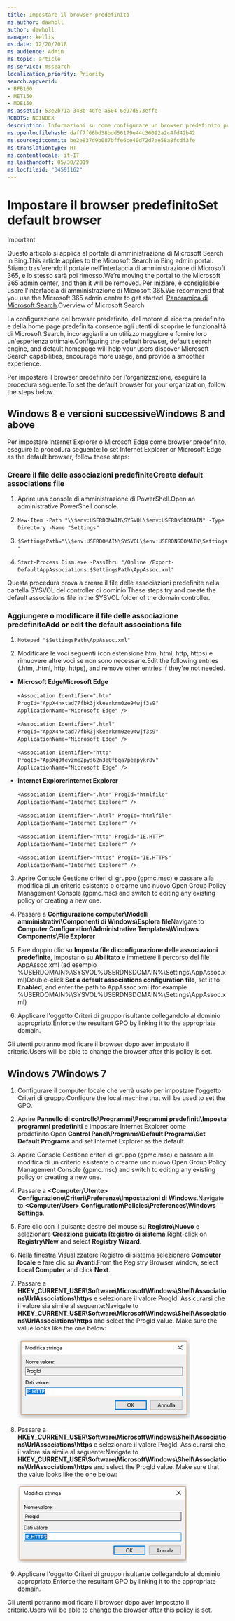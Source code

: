 ```yaml
---
title: Impostare il browser predefinito
ms.author: dawholl
author: dawholl
manager: kellis
ms.date: 12/20/2018
ms.audience: Admin
ms.topic: article
ms.service: mssearch
localization_priority: Priority
search.appverid:
- BFB160
- MET150
- MOE150
ms.assetid: 53e2b71a-348b-4dfe-a504-6e97d573effe
ROBOTS: NOINDEX
description: Informazioni su come configurare un browser predefinito per la società con Microsoft Search.
ms.openlocfilehash: daff7f66bd38bdd56179e44c36092a2c4fd42b42
ms.sourcegitcommit: be2e837d9b087bffe6ce40d72d7ae58a8fcdf3fe
ms.translationtype: HT
ms.contentlocale: it-IT
ms.lasthandoff: 05/30/2019
ms.locfileid: "34591162"
---
```

# <a name="set-default-browser"></a><span data-ttu-id="ac514-103">Impostare il browser predefinito</span><span class="sxs-lookup"><span data-stu-id="ac514-103">Set default browser</span></span>

> [!IMPORTANT]
> <span data-ttu-id="ac514-104">Questo articolo si applica al portale di amministrazione di Microsoft Search in Bing.</span><span class="sxs-lookup"><span data-stu-id="ac514-104">This article applies to the Microsoft Search in Bing admin portal.</span></span> <span data-ttu-id="ac514-105">Stiamo trasferendo il portale nell’interfaccia di amministrazione di Microsoft 365, e lo stesso sarà poi rimosso.</span><span class="sxs-lookup"><span data-stu-id="ac514-105">We’re moving the portal to the Microsoft 365 admin center, and then it will be removed.</span></span> <span data-ttu-id="ac514-106">Per iniziare, è consigliabile usare l'interfaccia di amministrazione di Microsoft 365.</span><span class="sxs-lookup"><span data-stu-id="ac514-106">We recommend that you use the Microsoft 365 admin center to get started.</span></span> <span data-ttu-id="ac514-107">[Panoramica di Microsoft Search](overview-microsoft-search.md).</span><span class="sxs-lookup"><span data-stu-id="ac514-107">Overview of Microsoft Search</span></span>
    
<span data-ttu-id="ac514-108">La configurazione del browser predefinito, del motore di ricerca predefinito e della home page predefinita consente agli utenti di scoprire le funzionalità di Microsoft Search, incoraggiarli a un utilizzo maggiore e fornire loro un'esperienza ottimale.</span><span class="sxs-lookup"><span data-stu-id="ac514-108">Configuring the default browser, default search engine, and default homepage will help your users discover Microsoft Search capabilities, encourage more usage, and provide a smoother experience.</span></span>
  
<span data-ttu-id="ac514-109">Per impostare il browser predefinito per l'organizzazione, eseguire la procedura seguente.</span><span class="sxs-lookup"><span data-stu-id="ac514-109">To set the default browser for your organization, follow the steps below.</span></span>
  
## <a name="windows-8-and-above"></a><span data-ttu-id="ac514-110">Windows 8 e versioni successive</span><span class="sxs-lookup"><span data-stu-id="ac514-110">Windows 8 and above</span></span>

<span data-ttu-id="ac514-111">Per impostare Internet Explorer o Microsoft Edge come browser predefinito, eseguire la procedura seguente:</span><span class="sxs-lookup"><span data-stu-id="ac514-111">To set Internet Explorer or Microsoft Edge as the default browser, follow these steps:</span></span>
  
### <a name="create-default-associations-file"></a><span data-ttu-id="ac514-112">Creare il file delle associazioni predefinite</span><span class="sxs-lookup"><span data-stu-id="ac514-112">Create default associations file</span></span>

1. <span data-ttu-id="ac514-113">Aprire una console di amministrazione di PowerShell.</span><span class="sxs-lookup"><span data-stu-id="ac514-113">Open an administrative PowerShell console.</span></span>
    
2.  `New-Item -Path "\\$env:USERDOMAIN\SYSVOL\$env:USERDNSDOMAIN" -Type Directory -Name "Settings"`
    
3.  `$SettingsPath="\\$env:USERDOMAIN\SYSVOL\$env:USERDNSDOMAIN\Settings"`
    
4.  `Start-Process Dism.exe -PassThru "/Online /Export-DefaultAppAssociations:$SettingsPath\AppAssoc.xml"`
    
<span data-ttu-id="ac514-114">Questa procedura prova a creare il file delle associazioni predefinite nella cartella SYSVOL del controller di dominio.</span><span class="sxs-lookup"><span data-stu-id="ac514-114">These steps try and create the default associations file in the SYSVOL folder of the domain controller.</span></span>
  
### <a name="add-or-edit-the-default-associations-file"></a><span data-ttu-id="ac514-115">Aggiungere o modificare il file delle associazione predefinite</span><span class="sxs-lookup"><span data-stu-id="ac514-115">Add or edit the default associations file</span></span>

1. `Notepad "$SettingsPath\AppAssoc.xml"`
    
2. <span data-ttu-id="ac514-116">Modificare le voci seguenti (con estensione htm, html, http, https) e rimuovere altre voci se non sono necessarie.</span><span class="sxs-lookup"><span data-stu-id="ac514-116">Edit the following entries (.htm, .html, http, https), and remove other entries if they're not needed.</span></span>
    
  - <span data-ttu-id="ac514-117">**Microsoft Edge**</span><span class="sxs-lookup"><span data-stu-id="ac514-117">**Microsoft Edge**</span></span>
    
     `<Association Identifier=".htm" ProgId="AppX4hxtad77fbk3jkkeerkrm0ze94wjf3s9" ApplicationName="Microsoft Edge" />`
  
     `<Association Identifier=".html" ProgId="AppX4hxtad77fbk3jkkeerkrm0ze94wjf3s9" ApplicationName="Microsoft Edge" />`
  
     `<Association Identifier="http" ProgId="AppXq0fevzme2pys62n3e0fbqa7peapykr8v" ApplicationName="Microsoft Edge" />`
    
  - <span data-ttu-id="ac514-118">**Internet Explorer**</span><span class="sxs-lookup"><span data-stu-id="ac514-118">**Internet Explorer**</span></span>
    
     `<Association Identifier=".htm" ProgId="htmlfile" ApplicationName="Internet Explorer" />`
  
     `<Association Identifier=".html" ProgId="htmlfile" ApplicationName="Internet Explorer" />`
  
     `<Association Identifier="http" ProgId="IE.HTTP" ApplicationName="Internet Explorer" />`
  
     `<Association Identifier="https" ProgId="IE.HTTPS" ApplicationName="Internet Explorer" />`
    
3. <span data-ttu-id="ac514-119">Aprire Console Gestione criteri di gruppo (gpmc.msc) e passare alla modifica di un criterio esistente o crearne uno nuovo.</span><span class="sxs-lookup"><span data-stu-id="ac514-119">Open Group Policy Management Console (gpmc.msc) and switch to editing any existing policy or creating a new one.</span></span>
    
1. <span data-ttu-id="ac514-120">Passare a **Configurazione computer\Modelli amministrativi\Componenti di Windows\Esplora file**</span><span class="sxs-lookup"><span data-stu-id="ac514-120">Navigate to **Computer Configuration\Administrative Templates\Windows Components\File Explorer**</span></span>
    
2. <span data-ttu-id="ac514-121">Fare doppio clic su **Imposta file di configurazione delle associazioni predefinite**, impostarlo su **Abilitato** e immettere il percorso del file AppAssoc.xml (ad esempio %USERDOMAIN%\SYSVOL\%USERDNSDOMAIN%\Settings\AppAssoc.xml)</span><span class="sxs-lookup"><span data-stu-id="ac514-121">Double-click **Set a default associations configuration file**, set it to **Enabled**, and enter the path to AppAssoc.xml (for example %USERDOMAIN%\SYSVOL\%USERDNSDOMAIN%\Settings\AppAssoc.xml)</span></span>
    
4. <span data-ttu-id="ac514-122">Applicare l'oggetto Criteri di gruppo risultante collegandolo al dominio appropriato.</span><span class="sxs-lookup"><span data-stu-id="ac514-122">Enforce the resultant GPO by linking it to the appropriate domain.</span></span>
    
<span data-ttu-id="ac514-123">Gli utenti potranno modificare il browser dopo aver impostato il criterio.</span><span class="sxs-lookup"><span data-stu-id="ac514-123">Users will be able to change the browser after this policy is set.</span></span>
  
## <a name="windows-7"></a><span data-ttu-id="ac514-124">Windows 7</span><span class="sxs-lookup"><span data-stu-id="ac514-124">Windows 7</span></span>

1. <span data-ttu-id="ac514-125">Configurare il computer locale che verrà usato per impostare l'oggetto Criteri di gruppo.</span><span class="sxs-lookup"><span data-stu-id="ac514-125">Configure the local machine that will be used to set the GPO.</span></span>
    
1. <span data-ttu-id="ac514-126">Aprire **Pannello di controllo\Programmi\Programmi predefiniti\Imposta programmi predefiniti** e impostare Internet Explorer come predefinito.</span><span class="sxs-lookup"><span data-stu-id="ac514-126">Open **Control Panel\Programs\Default Programs\Set Default Programs** and set Internet Explorer as the default.</span></span> 
    
2. <span data-ttu-id="ac514-127">Aprire Console Gestione criteri di gruppo (gpmc.msc) e passare alla modifica di un criterio esistente o crearne uno nuovo.</span><span class="sxs-lookup"><span data-stu-id="ac514-127">Open Group Policy Management Console (gpmc.msc) and switch to editing any existing policy or creating a new one.</span></span>
    
1. <span data-ttu-id="ac514-128">Passare a **\<Computer/Utente\> Configurazione\Criteri\Preferenze\Impostazioni di Windows**.</span><span class="sxs-lookup"><span data-stu-id="ac514-128">Navigate to **\<Computer/User\> Configuration\Policies\Preferences\Windows Settings**.</span></span>
    
2. <span data-ttu-id="ac514-129">Fare clic con il pulsante destro del mouse su **Registro\Nuovo** e selezionare **Creazione guidata Registro di sistema**.</span><span class="sxs-lookup"><span data-stu-id="ac514-129">Right-click on **Registry\New** and select **Registry Wizard**.</span></span>
    
3. <span data-ttu-id="ac514-130">Nella finestra Visualizzatore Registro di sistema selezionare **Computer locale** e fare clic su **Avanti**.</span><span class="sxs-lookup"><span data-stu-id="ac514-130">From the Registry Browser window, select **Local Computer** and click **Next**.</span></span>
    
4. <span data-ttu-id="ac514-p102">Passare a **HKEY_CURRENT_USER\Software\Microsoft\Windows\Shell\Associations\UrlAssociations\https** e selezionare il valore ProgId. Assicurarsi che il valore sia simile al seguente:</span><span class="sxs-lookup"><span data-stu-id="ac514-p102">Navigate to **HKEY_CURRENT_USER\Software\Microsoft\Windows\Shell\Associations\UrlAssociations\https** and select the ProgId value. Make sure the value looks like the one below:</span></span> 
    
    ![Selezionare il valore ProgID in Modifica stringa](media/f6173dcc-b898-4967-8c40-4b0fe411a92b.png)
  
5. <span data-ttu-id="ac514-p103">Passare a **HKEY_CURRENT_USER\Software\Microsoft\Windows\Shell\Associations\UrlAssociations\https** e selezionare il valore ProgId. Assicurarsi che il valore sia simile al seguente:</span><span class="sxs-lookup"><span data-stu-id="ac514-p103">Navigate to **HKEY_CURRENT_USER\Software\Microsoft\Windows\Shell\Associations\UrlAssociations\https** and select the ProgId value. Make sure that the value looks like the one below:</span></span> 
    
    ![Selezionare il valore ProgID per HTTPS in Modifica stringa](media/3519e13b-4fe7-4d15-946c-82fd50fc49bb.png)
  
3. <span data-ttu-id="ac514-137">Applicare l'oggetto Criteri di gruppo risultante collegandolo al dominio appropriato.</span><span class="sxs-lookup"><span data-stu-id="ac514-137">Enforce the resultant GPO by linking it to the appropriate domain.</span></span>
    
<span data-ttu-id="ac514-138">Gli utenti potranno modificare il browser dopo aver impostato il criterio.</span><span class="sxs-lookup"><span data-stu-id="ac514-138">Users will be able to change the browser after this policy is set.</span></span>